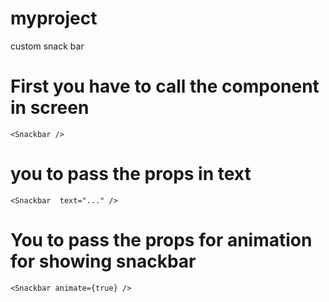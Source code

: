 # myproject
custom snack bar


# First you have to call the component in screen
`<Snackbar />`

# you to pass the props in text 
`<Snackbar 
text="..."
/>`

# You to pass the props for animation for showing snackbar
`<Snackbar
animate={true}
/>`
